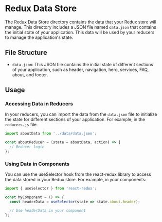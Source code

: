 # Redux Data Store

The Redux Data Store directory contains the data that your Redux store will manage. This directory includes a JSON file named `data.json` that contains the initial state of your application. This data will be used by your reducers to manage the application's state.

## File Structure

- `data.json`: This JSON file contains the initial state of different sections of your application, such as header, navigation, hero, services, FAQ, about, and footer.

## Usage

### Accessing Data in Reducers

In your reducers, you can import the data from the `data.json` file to initialize the state for different sections of your application. For example, in the `reducers.js` file:

```javascript
import aboutData from '../data/data.json';

const aboutReducer = (state = aboutData, action) => {
  // Reducer logic
};
```

### Using Data in Components

You can use the useSelector hook from the react-redux library to access the data stored in your Redux store. For example, in your components:

```javascript
import { useSelector } from 'react-redux';

const MyComponent = () => {
  const headerData = useSelector(state => state.about.header);

  // Use headerData in your component
};

```